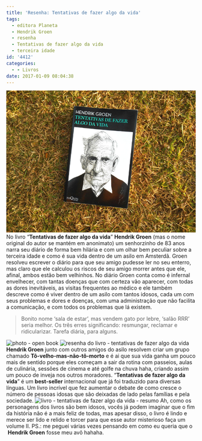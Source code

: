```yaml
---
title: 'Resenha: Tentativas de fazer algo da vida'
tags:
  - editora Planeta
  - Hendrik Groen
  - resenha
  - Tentativas de fazer algo da vida
  - terceira idade
id: '4412'
categories:
  - - Livros
date: 2017-01-09 08:04:38
---
```


![resumo - tentativas de fazer algo da vida](/wp-content/uploads/2017/01/capa-do-livro-tentativa-de-fazer-algo-da-vida.jpg) No livro “**Tentativas de fazer algo da vida**” **Hendrik Groen** (mas o nome original do autor se mantém em anonimato) um senhorzinho de 83 anos narra seu diário de forma bem hilária e com um olhar bem peculiar sobre a terceira idade e como é sua vida dentro de um asilo em Amsterdã. Groen resolveu escrever o diário para que seu amigo pudesse ler no seu enterro, mas claro que ele calculou os riscos de seu amigo morrer antes que ele, afinal, ambos estão bem velhinhos. No diário Groen conta como é infernal envelhecer, com tantas doenças que com certeza vão aparecer, com todas as dores inevitáveis, as visitas frequentes ao médico e ele também descreve como é viver dentro de um asilo com tantos idosos, cada um com seus problemas e dores e doenças, com uma administração que não facilita a comunicação, e com todos os problemas que lá existem.

> Bonito nome ‘sala de estar’, mas vendem gato por lebre, ‘salão RRR’ seria melhor. Os três erres significando: resmungar, reclamar e ridicularizar. Tarefa diária, para alguns.

![photo - open book](/wp-content/uploads/2017/01/resumo-tentativas-de-fazer-algo-da-vida.jpg) ![resenha do livro - tentativas de fazer algo da vida](/wp-content/uploads/2017/01/contra-capa-tentativas-de-fazer-algo-da-vida.jpg) **Hendrik Groen** junto com outros amigos do asilo resolvem criar um grupo chamado **Tô-velho-mas-não-tô-morto** e é ai que sua vida ganha um pouco mais de sentido porque eles começam a sair da rotina com passeios, aulas de culinária, sessões de cinema e até golfe na chuva haha, criando assim um pouco de inveja nos outros moradores. “**Tentativas de fazer algo da vida**” é um **best-seller** internacional que já foi traduzido para diversas línguas. Um livro incrível que fez aumentar o debate de como cresce o número de pessoas idosas que são deixadas de lado pelas famílias e pela sociedade. ![livro - tentativas de fazer algo da vida - resumo](/wp-content/uploads/2017/01/resumo-do-livro-tentativas-de-fazer-algo-da-vida.jpg) Ah, como os personagens dos livros são bem idosos, vocês já podem imaginar que o fim da história não é a mais feliz de todas, mas apesar disso, o livro é lindo e merece ser lido e relido e torcer para que esse autor misterioso faça um volume II. PS.: me peguei várias vezes pensando em como eu queria que o  **Hendrik Groen** fosse meu avô hahaha.
